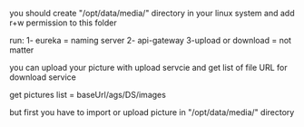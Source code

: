 you should create "/opt/data/media/" directory in your linux system and add r+w permission to this folder


run:
  1- eureka = naming server
  2- api-gateway
  3-upload or download = not matter
  
you can upload your picture with upload servcie and get list of file URL for download service

get pictures list = baseUrl/ags/DS/images

but first you have to import or upload picture in "/opt/data/media/" directory
